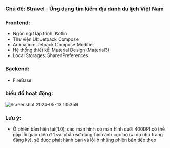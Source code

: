### Chủ đề: Stravel - Ứng dụng tìm kiếm địa danh du lịch Việt Nam
### Frontend:
- Ngôn ngữ lập trình: Kotlin
- Thư viện UI: Jetpack Compose
- Animation: Jetpack Compose Modifier
- Hệ thống thiết kế: Material Design (Material3)
- Local Storages: SharedPreferences
### Backend:
- FireBase

### biểu đồ hoạt động: 
![Screenshot 2024-05-13 135359](https://github.com/nmq2812/Stravel/assets/96787119/1bddc59a-3dc7-4346-8cba-461926bbe2d6)

### Lưu ý:
- Ở phiên bản hiện tại(1.0), các màn hình có màn hình dưới 400DPI có thể gặp lỗi giao diện ở 1 vài phần sử dụng hình ảnh cục bộ (ví dụ như trang đăng ký), sẽ được phát hành bản vá lỗi ở những phiên bản tiếp theo
